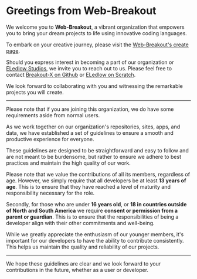 # Greetings from Web-Breakout

We welcome you to **Web-Breakout**, a vibrant organization that empowers you to bring your dream projects to life using innovative coding languages.

To embark on your creative journey, please visit the [Web-Breakout's create page](https://web-breakout.github.io/create).

Should you express interest in becoming a part of our organization or [ELedlow Studios](https://github.com/ELedlowStudios), we invite you to reach out to us. Please feel free to contact [Breakout-X on Github](https://github.com/Breakout-X/) or [ELedlow on Scratch](https://scratch.mit.edu/users/ELedlow/).

We look forward to collaborating with you and witnessing the remarkable projects you will create.

-------
Please note that if you are joining this organization, we do have some requirements aside from normal users.

As we work together on our organization's repositories, sites, apps, and data, we have established a set of guidelines to ensure a smooth and productive experience for everyone.

These guidelines are designed to be straightforward and easy to follow and are not meant to be burdensome, but rather to ensure we adhere to best practices and maintain the high quality of our work.

Please note that we value the contributions of all its members, regardless of age. However, we simply require that all developers be at least **13 years of age**. This is to ensure that they have reached a level of maturity and responsibility necessary for the role.

Secondly, for those who are under **16 years old**, or **18 in countries outside of North and South America** we require **consent or permission from a parent or guardian**. This is to ensure that the responsibilities of being a developer align with their other commitments and well-being.

While we greatly appreciate the enthusiasm of our younger members, it's important for our developers to have the ability to contribute consistently. This helps us maintain the quality and reliability of our projects.

-------
We hope these guidelines are clear and we look forward to your contributions in the future, whether as a user or developer.
